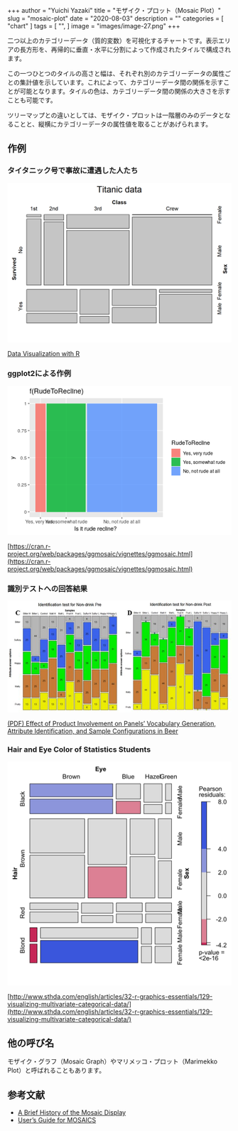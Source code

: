 +++
author = "Yuichi Yazaki"
title = "モザイク・プロット（Mosaic Plot）"
slug = "mosaic-plot"
date = "2020-08-03"
description = ""
categories = [
    "chart"
]
tags = [
    "",
]
image = "images/image-27.png"
+++

二つ以上のカテゴリーデータ（質的変数）を可視化するチャートです。表示エリアの長方形を、再帰的に垂直・水平に分割によって作成されたタイルで構成されます。

<!--more-->

この一つひとつのタイルの高さと幅は、それぞれ別のカテゴリーデータの属性ごとの集計値を示しています。これによって、カテゴリーデータ間の関係を示すことが可能となります。タイルの色は、カテゴリーデータ間の関係の大きさを示すことも可能です。

ツリーマップとの違いとしては、モザイク・プロットは一階層のみのデータとなることと、縦横にカテゴリーデータの属性値を取ることがあげられます。

## 作例

### タイタニック号で事故に遭遇した人たち

![](images/image-25.png)

[Data Visualization with R](https://rkabacoff.github.io/datavis/Models.html)


### ggplot2による作例

![](images/image-26.png)

[https://cran.r-project.org/web/packages/ggmosaic/vignettes/ggmosaic.html](https://cran.r-project.org/web/packages/ggmosaic/vignettes/ggmosaic.html)

### 識別テストへの回答結果

![](images/image-27.png)

[(PDF) Effect of Product Involvement on Panels’ Vocabulary Generation, Attribute Identification, and Sample Configurations in Beer](https://www.researchgate.net/publication/336517849_Effect_of_Product_Involvement_on_Panels%27_Vocabulary_Generation_Attribute_Identification_and_Sample_Configurations_in_Beer/figures?lo=1)


### Hair and Eye Color of Statistics Students

![](images/009-visualizing-multivariate-categorical-data-r-graphics-cookbook-and-examples-for-great-data-visualization-mosaic-plot-1.png)

[http://www.sthda.com/english/articles/32-r-graphics-essentials/129-visualizing-multivariate-categorical-data/](http://www.sthda.com/english/articles/32-r-graphics-essentials/129-visualizing-multivariate-categorical-data/)


## 他の呼び名

モザイク・グラフ（Mosaic Graph）やマリメッコ・プロット（Marimekko Plot）と呼ばれることもあります。

## 参考文献

- [A Brief History of the Mosaic Display](https://www.researchgate.net/publication/2533471_A_Brief_History_of_the_Mosaic_Display)
- [User’s Guide for MOSAICS](http://datavis.ca/mosaics/mosaics.pdf)
